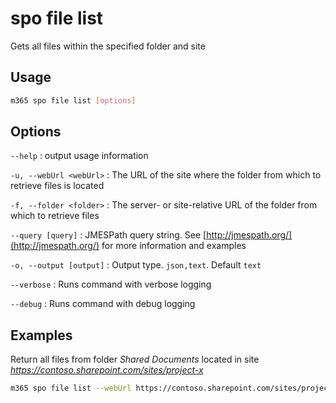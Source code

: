 # spo file list

Gets all files within the specified folder and site

## Usage

```sh
m365 spo file list [options]
```

## Options

`--help`
: output usage information

`-u, --webUrl <webUrl>`
: The URL of the site where the folder from which to retrieve files is located

`-f, --folder <folder>`
: The server- or site-relative URL of the folder from which to retrieve files

`--query [query]`
: JMESPath query string. See [http://jmespath.org/](http://jmespath.org/) for more information and examples

`-o, --output [output]`
: Output type. `json,text`. Default `text`

`--verbose`
: Runs command with verbose logging

`--debug`
: Runs command with debug logging

## Examples

Return all files from folder _Shared Documents_ located in site _https://contoso.sharepoint.com/sites/project-x_

```sh
m365 spo file list --webUrl https://contoso.sharepoint.com/sites/project-x --folder 'Shared Documents'
```